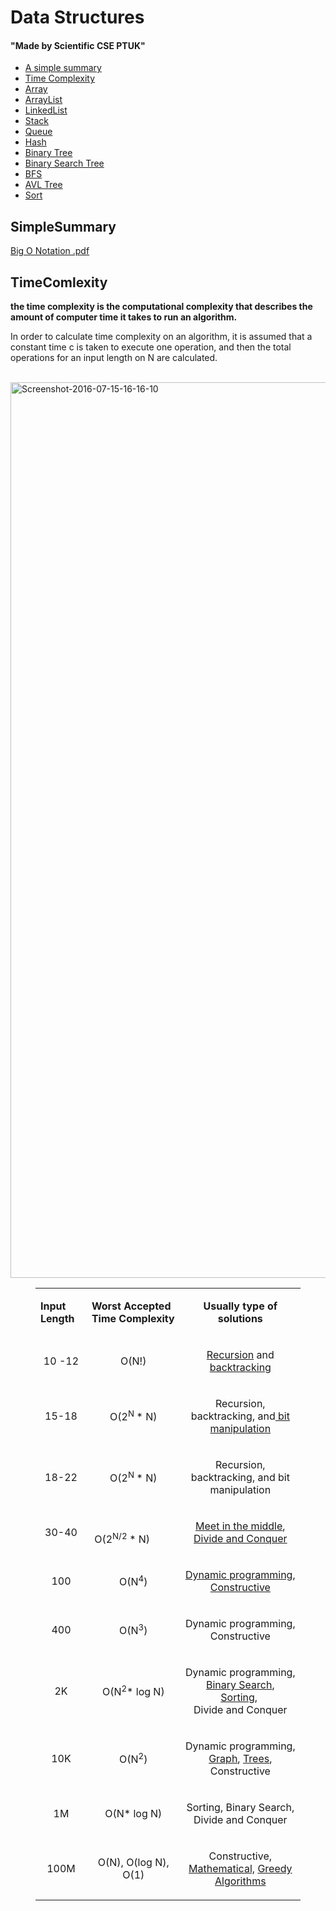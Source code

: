 
<h1>Data Structures</h1>
<h4>"Made by Scientific CSE PTUK"</h4>

* [A simple summary](#SimpleSummary)
* [Time Complexity](#TimeComlexity)
* [Array](#Array)
* [ArrayList](#ArrayList)
* [LinkedList](#LinkedList)
* [Stack](#Stack)
* [Queue](#Queue)
* [Hash](#Hash)
* [Binary Tree](#BinaryTree)
* [Binary Search Tree](#BinarySearchTree)
* [BFS](#BFS)
* [AVL Tree](#AVLTree)
* [Sort](#sort)




## SimpleSummary

[Big O Notation .pdf](https://github.com/AbdullmenemFayez/Data-Structures/files/9434792/Big.O.Notation.pdf)


## TimeComlexity

<b>the time complexity is the computational complexity that describes the amount of computer time it takes to run an algorithm.</b> 

In order to calculate time complexity on an algorithm, it is assumed that a constant time c is taken to execute one operation, and then the total operations for an input length on N are calculated.




</br>
<img width="1433" alt="Screenshot-2016-07-15-16-16-10" src="https://user-images.githubusercontent.com/86553978/186654152-2564e06b-294b-4acc-82b2-86af18d6a485.png">


<figure class="table"><table><tbody><tr><td style="direction: ltr; text-align: left;"><strong>Input Length</strong></td><td style="direction: ltr; text-align: left;"><strong>Worst Accepted Time Complexity</strong></td><td><p style="text-align: center; direction: ltr;"><strong>Usually type of solutions</strong></p></td></tr><tr><td><p style="text-align: center; direction: ltr;">10 -12</p></td><td><p style="text-align: center; direction: ltr;">O(N!)</p></td><td><p style="text-align: center; direction: ltr;"><a href="https://www.geeksforgeeks.org/recursion/">Recursion</a> and <a href="https://www.geeksforgeeks.org/backtracking-algorithms/">backtracking</a></p></td></tr><tr><td><p style="text-align: center; direction: ltr;">15-18</p></td><td><p style="text-align: center; direction: ltr;"><font _mstmutation="1">O(2</font><sup>N </sup><font _mstmutation="1">* N)</font></p></td><td><p style="text-align: center; direction: ltr;">Recursion, backtracking, and<a href="https://www.geeksforgeeks.org/bits-manipulation-important-tactics/"> bit manipulation</a></p></td></tr><tr><td><p style="text-align: center; direction: ltr;">18-22</p></td><td><p style="text-align: center; direction: ltr;"><font _mstmutation="1">O(2</font><sup>N </sup><font _mstmutation="1">* N)</font></p></td><td><p style="text-align: center; direction: ltr;">Recursion, backtracking, and bit manipulation</p></td></tr><tr><td><p style="text-align: center; direction: ltr;">30-40</p></td><td style="direction: ltr; text-align: left;"><font _mstmutation="1">&nbsp; &nbsp; &nbsp; &nbsp; &nbsp; &nbsp; &nbsp; &nbsp; &nbsp; &nbsp; &nbsp; &nbsp;O(2</font><sup>N/2 </sup><font _mstmutation="1">* N)</font></td><td><p style="text-align: center; direction: ltr;"><a href="https://www.geeksforgeeks.org/meet-in-the-middle/">Meet in the middle</a>, <a href="https://www.geeksforgeeks.org/divide-and-conquer-introduction/">Divide and Conquer</a></p></td></tr><tr><td><p style="text-align: center; direction: ltr;">100</p></td><td><p style="text-align: center; direction: ltr;"><font _mstmutation="1">O(N</font><sup>4</sup>)</p></td><td><p style="text-align: center; direction: ltr;"><a href="https://www.geeksforgeeks.org/dynamic-programming/">Dynamic programming</a>, <a href="https://www.geeksforgeeks.org/basic/constructive-algorithms/">Constructive</a></p></td></tr><tr><td><p style="text-align: center; direction: ltr;">400</p></td><td><p style="text-align: center; direction: ltr;"><font _mstmutation="1">O(N</font><sup>3</sup>)</p></td><td><p style="text-align: center; direction: ltr;">Dynamic programming, Constructive</p></td></tr><tr><td><p style="text-align: center; direction: ltr;">2K</p></td><td><p style="text-align: center; direction: ltr;"><font _mstmutation="1">O(N</font><sup>2</sup><font _mstmutation="1">* log N)</font></p></td><td><p style="text-align: center; direction: ltr;">Dynamic programming, <a href="https://www.geeksforgeeks.org/binary-search/">Binary Search</a>,<a href="https://www.geeksforgeeks.org/sorting-algorithms/"> Sorting</a>,&nbsp;<br>Divide and Conquer</p></td></tr><tr><td><p style="text-align: center; direction: ltr;">10K</p></td><td><p style="text-align: center; direction: ltr;"><font _mstmutation="1">O(N</font><sup>2</sup>)</p></td><td><p style="text-align: center; direction: ltr;">Dynamic programming, <a href="https://www.geeksforgeeks.org/graph-data-structure-and-algorithms/">Graph</a>, <a href="https://www.geeksforgeeks.org/binary-tree-data-structure/">Trees</a>, Constructive</p></td></tr><tr><td><p style="text-align: center; direction: ltr;">1M</p></td><td><p style="text-align: center; direction: ltr;">O(N* log N)</p></td><td><p style="text-align: center; direction: ltr;">Sorting, Binary Search, Divide and Conquer</p></td></tr><tr><td><p style="text-align: center; direction: ltr;">100M</p></td><td><p style="text-align: center; direction: ltr;">O(N), O(log N), O(1)</p></td><td><p style="text-align: center; direction: ltr;">Constructive, <a href="https://www.geeksforgeeks.org/mathematical-algorithms/">Mathematical,</a> <a href="https://www.geeksforgeeks.org/greedy-algorithms-general-structure-and-applications/">Greedy Algorithms</a></p></td></tr></tbody></table></figure>  

